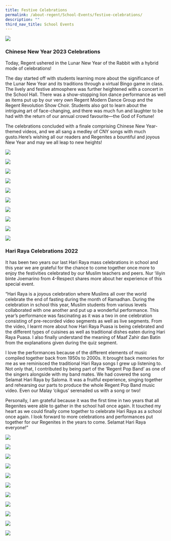 ```yaml
---
title: Festive Celebrations
permalink: /about-regent/School-Events/festive-celebrations/
description: ""
third_nav_title: School Events
---
```

![](/images/Festive%20Celebrations.jpg)

### **Chinese New Year 2023 Celebrations**

Today, Regent ushered in the Lunar New Year of the Rabbit with a hybrid mode of celebrations!

The day started off with students learning more about the significance of the Lunar New Year and its traditions through a virtual Bingo game in class. The lively and festive atmosphere was further heightened with a concert in the School Hall. There was a show-stopping lion dance performance as well as items put up by our very own Regent Modern Dance Group and the Regent Revolution Show Choir. Students also got to learn about the intriguing art of face-changing, and there was much fun and laughter to be had with the return of our annual crowd favourite—the God of Fortune!

The celebrations concluded with a finale comprising Chinese New Year-themed videos, and we all sang a medley of CNY songs with much gusto.Here’s wishing all our readers and Regenites a bountiful and joyous New Year and may we all leap to new heights!

![](/images/CNY_2023-1.jpeg)

![](/images/CNY_2023-2.jpeg)

![](/images/CNY_2023-3.jpeg)

![](/images/CNY_2023-4.jpeg)

![](/images/CNY_2023-5.jpeg)

![](/images/CNY_2023-6.jpeg)

![](/images/CNY_2023-7.jpeg)

![](/images/CNY_2023-8.jpeg)

![](/images/CNY_2023-9.jpeg)

![](/images/CNY_2023-10.jpeg)


### **Hari Raya Celebrations 2022**

It has been two years our last Hari Raya mass celebrations in school and this year we are grateful for the chance to come together once more to enjoy the festivities celebrated by our Muslim teachers and peers. Nur ‘iliyin binte Joemarino from 4-Respect shares more about her experience of this special event.

“Hari Raya is a joyous celebration where Muslims all over the world celebrate the end of fasting during the month of Ramadhan. During the celebration in school this year, Muslim students from various levels collaborated with one another and put up a wonderful performance. This year’s performance was fascinating as it was a two in one celebration consisting of pre-recorded video segments as well as live segments. From the video, I learnt more about how Hari Raya Puasa is being celebrated and the different types of cuisines as well as traditional dishes eaten during Hari Raya Puasa. I also finally understand the meaning of Maaf Zahir dan Batin from the explanations given during the quiz segment.

I love the performances because of the different elements of music compiled together back from 1950s to 2000s. It brought back memories for me as we reminisced the traditional Hari Raya songs I grew up listening to. Not only that, I contributed by being part of the ‘Regent Pop Band’ as one of the singers alongside with my band mates. We had covered the song Selamat Hari Raya by Saloma. It was a fruitful experience, singing together and rehearsing our parts to produce the whole Regent Pop Band music video. Even our Malay ‘cikgus’ serenaded us with a song or two!

Personally, I am grateful because it was the first time in two years that all Regenites were able to gather in the school hall once again. It touched my heart as we could finally come together to celebrate Hari Raya as a school once again. I look forward to more celebrations and performances put together for our Regenites in the years to come. Selamat Hari Raya everyone!”

![](/images/Hari%20Raya%20Celebration%202022/HariRaya_2022-1.jpg)

![](/images/Hari%20Raya%20Celebration%202022/HariRaya_2022-2.jpg)

![](/images/Hari%20Raya%20Celebration%202022/HariRaya_2022-3.jpg)

![](/images/Hari%20Raya%20Celebration%202022/HariRaya_2022-4.png)

![](/images/Hari%20Raya%20Celebration%202022/HariRaya_2022-5.jpg)

![](/images/Hari%20Raya%20Celebration%202022/HariRaya_2022-6.jpg)

![](/images/Hari%20Raya%20Celebration%202022/HariRaya_2022-7.jpg)

![](/images/Hari%20Raya%20Celebration%202022/HariRaya_2022-8.png)

![](/images/Hari%20Raya%20Celebration%202022/HariRaya_2022-10.jpg)

![](/images/Hari%20Raya%20Celebration%202022/HariRaya_2022-11.png)

![](/images/Hari%20Raya%20Celebration%202022/HariRaya_2022-12.png)
